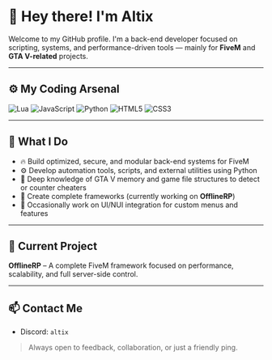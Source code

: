 # 👋 Hey there! I'm Altix

Welcome to my GitHub profile. I'm a back-end developer focused on scripting, systems, and performance-driven tools — mainly for **FiveM** and **GTA V-related** projects.

---

## ⚙️ My Coding Arsenal

![Lua](https://img.shields.io/badge/Lua-2C2D72?style=for-the-badge&logo=lua&logoColor=white)
![JavaScript](https://img.shields.io/badge/JavaScript-F7DF1E?style=for-the-badge&logo=javascript&logoColor=black)
![Python](https://img.shields.io/badge/Python-3776AB?style=for-the-badge&logo=python&logoColor=white)
![HTML5](https://img.shields.io/badge/HTML5-E34F26?style=for-the-badge&logo=html5&logoColor=white)
![CSS3](https://img.shields.io/badge/CSS3-1572B6?style=for-the-badge&logo=css3&logoColor=white)

---

## 🔧 What I Do

- 🔥 Build optimized, secure, and modular back-end systems for FiveM
- ⚙️ Develop automation tools, scripts, and external utilities using Python
- 🧠 Deep knowledge of GTA V memory and game file structures to detect or counter cheaters
- 🧰 Create complete frameworks (currently working on **OfflineRP**)
- 🎨 Occasionally work on UI/NUI integration for custom menus and features

---

## 🚧 Current Project

**OfflineRP** – A complete FiveM framework focused on performance, scalability, and full server-side control.

---

## 📫 Contact Me

- Discord: `altix`

> Always open to feedback, collaboration, or just a friendly ping.
